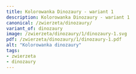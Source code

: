 ```yaml
---
title: Kolorowanka Dinozaury - wariant 1
description: Kolorowanka Dinozaury - wariant 1
canonical: /zwierzeta/dinozaury/
variant_of: dinozaury
image: /zwierzeta/dinozaury/1/dinozaury-1.svg
pdf: /zwierzeta/dinozaury/1/dinozaury-1.pdf
alt: "Kolorowanka dinozaury"
tags:
- zwierzeta
- dinozaury
---
```


